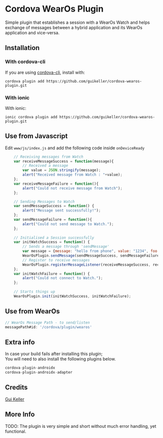 # Cordova WearOs Plugin

Simple plugin that establishes a session with a WearOs Watch and helps exchange of messages between a hybrid application and its WearOs application and vice-versa.

## Installation

### With cordova-cli

If you are using [cordova-cli](https://github.com/apache/cordova-cli), install
with:

    cordova plugin add https://github.com/guikeller/cordova-wearos-plugin.git

### With ionic

With ionic:

    ionic cordova plugin add https://github.com/guikeller/cordova-wearos-plugin.git

## Use from Javascript
Edit `www/js/index.js` and add the following code inside `onDeviceReady`
```js
    // Receiving messages from Watch
    var receiveMessageSuccess = function(message){
        // Received a message
        var value = JSON.stringify(message);
        alert("Received message from Watch : "+value);
    };
    var receiveMessageFailure = function(){
        alert("Could not receive message from Watch");
    };

    // Sending Messages to Watch
    var sendMessageSuccess = function() {
        alert("Message sent successfully!");
    };
    var sendMessageFailure = function(){
        alert("Could not send message to Watch.");
    };
    
    // Initialised a Session successfully
    var initWatchSuccess = function() {
        // Sends a message through 'sendMessage'
        var message = {message: "hello from phone", value: "1234", foo: "bar"};
        WearOsPlugin.sendMessage(sendMessageSuccess, sendMessageFailure, message);
	    // Register to receive messages
        WearOsPlugin.registerMessageListener(receiveMessageSuccess, receiveMessageFailure);
    };
    var initWatchFailure = function() {
        alert("Could not connect to Watch.");
    };
    
    // Starts things up
    WearOsPlugin.init(initWatchSuccess, initWatchFailure);
```
## Use from WearOs

```js
// WearOs Message Path - to send/listen
messagePath#id: '/cordova/plugin/wearos'
```
## Extra info
In case your build fails after installing this plugin;<br>
You will need to also install the following plugins below. 
```js
cordova-plugin-androidx
cordova-plugin-androidx-adapter
```

## Credits
[Gui Keller](https://www.github.com/guikeller)

## More Info
TODO: The plugin is very simple and short without much error handling, yet functional. 
